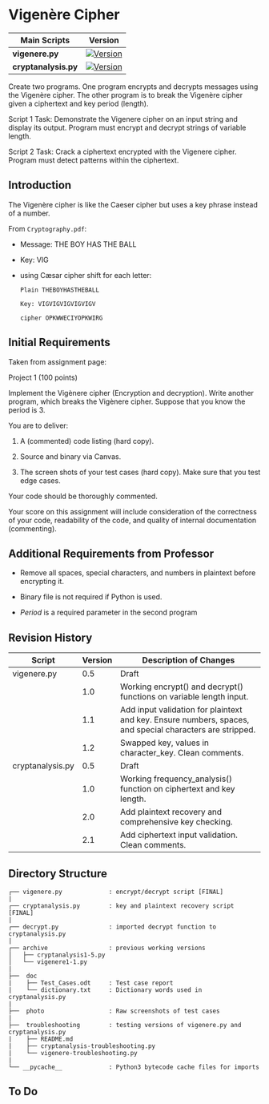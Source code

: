# Vigenère Cipher

| Main Scripts    | Version    |
|-----|-----|
|**vigenere.py**|[![Version](https://img.shields.io/badge/version-1.2-blue)]()|
|**cryptanalysis.py**|[![Version](https://img.shields.io/badge/version-2.1-orange)]()|

Create two programs. One program encrypts and decrypts messages using the Vigenère cipher.  The other program is to break the Vigenère cipher given a ciphertext and key period (length).

Script 1 Task: Demonstrate the Vigenere cipher on an input string and display its output. Program must encrypt and decrypt strings of variable length.

Script 2 Task: Crack a ciphertext encrypted with the Vigenere cipher.  Program must detect patterns within the ciphertext.

## Introduction
The Vigenère cipher is like the Caeser cipher but uses a key phrase instead of a number.

From `Cryptography.pdf`:
* Message: THE BOY HAS THE BALL
* Key:      VIG

* using Cæsar cipher shift for each letter:

      Plain THEBOYHASTHEBALL

      Key: VIGVIGVIGVIGVIGV

      cipher OPKWWECIYOPKWIRG



## Initial Requirements
Taken from assignment page:

Project 1 (100 points)

Implement the Vigènere cipher (Encryption and decryption).
Write another program, which breaks the Vigènere cipher. Suppose that you know the period is 3.

You are to deliver:

1.  A (commented) code listing (hard copy).

2.  Source and binary via Canvas.

3.  The screen shots of your test cases (hard copy). Make sure that you test edge cases.

Your code should be thoroughly commented.

Your score on this assignment will include consideration of the correctness of your code, readability of the code, and quality of internal documentation (commenting).


## Additional Requirements from Professor
* Remove all spaces, special characters, and numbers in plaintext before encrypting it.

* Binary file is not required if Python is used.

* *Period* is a required parameter in the second program

## Revision History

|  Script | Version | Description of Changes |
|  ------ | ------ | ------ |
|  vigenere.py | 0.5 | Draft |  
|   | 1.0 | Working encrypt() and decrypt() functions on variable length input. |
|   | 1.1 | Add input validation for plaintext and key. Ensure numbers, spaces, and special characters are stripped. |
|   | 1.2 | Swapped key, values in character_key. Clean comments. |  
|  cryptanalysis.py | 0.5 | Draft |   
|   | 1.0 | Working frequency_analysis() function on ciphertext and key length. |  
|   | 2.0 | Add plaintext recovery and comprehensive key checking. |
|   | 2.1 | Add ciphertext input validation. Clean comments. |

## Directory Structure

```shell
┌── vigenere.py             : encrypt/decrypt script [FINAL]
|
┌── cryptanalysis.py        : key and plaintext recovery script [FINAL]
|
┌── decrypt.py              : imported decrypt function to cryptanalysis.py
|
┌── archive                 : previous working versions
│   ├── cryptanalysis1-5.py
│   └── vigenere1-1.py
|
├──  doc
|    ├── Test_Cases.odt     : Test case report   
|    └── dictionary.txt     : Dictionary words used in cryptanalysis.py
|
├──  photo                  : Raw screenshots of test cases
|
├──  troubleshooting        : testing versions of vigenere.py and cryptanalysis.py
|    ├── README.md       
|    ├── cryptanalysis-troubleshooting.py
|    └── vigenere-troubleshooting.py     
|
└── __pycache__             : Python3 bytecode cache files for imports
```

## To Do
